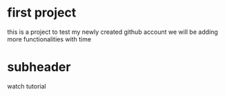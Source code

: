 # first project

this is a project to test my newly created github account
we will be adding more functionalities with time

# subheader

watch tutorial
